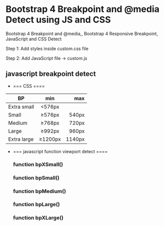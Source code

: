 # Bootstrap 4 Breakpoint and @media Detect using JS and CSS
Bootstrap 4 Breakpoint and @media,, Bootstrap 4 Responsive Breakpoint, JavaScript and CSS Detect

Step 1: Add styles inside custom.css file 

Step 2: Add JavaScript file -> custom.js 

## javascript breakpoint detect
- === CSS ====

| BP            | min           | max  |
| ------------- |:-------------:| -----:|
| Extra small      | <576px     |      |
| Small         | ≥576px        |   540px |
| Medium        | ≥768px        |    720px	 |
| Large         | ≥992px        | 960px |
| Extra large   | ≥1200px       |   1140px |

- === javascript function viewport detect ====
  ### function bpXSmall()
  ### function bpSmall()
  ### function bpMedium()
  ### function bpLarge()
  ### function bpXLarge()
